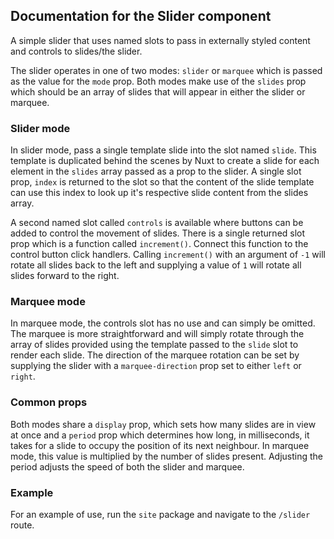 ## Documentation for the Slider component

A simple slider that uses named slots to pass in externally styled content and controls to slides/the slider.

The slider operates in one of two modes: `slider` or `marquee` which is passed as the value for the `mode` prop. Both modes make use of the `slides` prop which should be an array of slides that will appear in either the slider or marquee.

### Slider mode

In slider mode, pass a single template slide into the slot named `slide`. This template is duplicated behind the scenes by Nuxt to create a slide for each element in the `slides` array passed as a prop to the slider. A single slot prop, `index` is returned to the slot so that the content of the slide template can use this index to look up it's respective slide content from the slides array.

A second named slot called `controls` is available where buttons can be added to control the movement of slides. There is a single returned slot prop which is a function called `increment()`. Connect this function to the control button click handlers. Calling `increment()` with an argument of `-1`  will rotate all slides back to the left and supplying a value of `1` will rotate all slides forward to the right.

### Marquee mode

In marquee mode, the controls slot has no use and can simply be omitted. The marquee is more straightforward and will simply rotate through the array of slides provided using the template passed to the `slide` slot to render each slide. The direction of the marquee rotation can be set by supplying the slider with a `marquee-direction` prop set to either `left` or `right`.

### Common props

Both modes share a `display` prop, which sets how many slides are in view at once and a `period` prop which determines how long, in milliseconds, it takes for a slide to occupy the position of its next neighbour. In marquee mode, this value is multiplied by the number of slides present. Adjusting the period adjusts the speed of both the slider and marquee.

### Example

For an example of use, run the `site` package and navigate to the `/slider` route.

